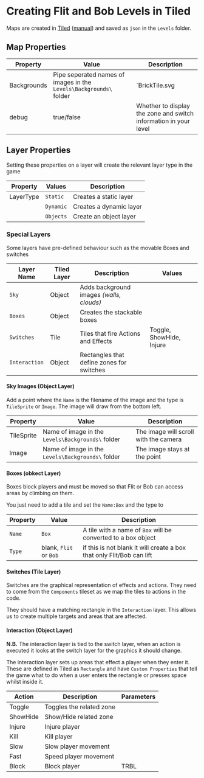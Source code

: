# Creating Flit and Bob Levels in Tiled
Maps are created in [Tiled](https://www.mapeditor.org/) ([manual](http://doc.mapeditor.org/en/stable/)) and saved as `json` in the `Levels` folder.

## Map Properties

| Property | Value | Description |
|---|---|---|
| Backgrounds | Pipe seperated names of images in the `Levels\Backgrounds\` folder | `BrickTile.svg|Gnome.svg|WallTile.svg|Clouds.svg` |
| debug | true/false | Whether to display the zone and switch information in your level |

## Layer Properties

Setting these properties on a layer will create the relevant layer type in the game

| Property | Values | Description |
|----------|----------|-----------|
| LayerType | `Static` | Creates a static layer |
| | `Dynamic` | Creates a dynamic layer |
| | `Objects` | Create an object layer |

### Special Layers
Some layers have pre-defined behaviour such as the movable Boxes and switches

| Layer Name | Tiled Layer| Description | Values | 
|----------|--|--------|-----------|
| `Sky` | Object | Adds background images _(walls, clouds)_ |  |
| `Boxes` | Object |Creates the stackable boxes |  |
| `Switches` | Tile | Tiles that fire Actions and Effects | Toggle, ShowHide, Injure |
| `Interaction` | Object |Rectangles that define zones for switches | |

#### Sky Images (Object Layer)
Add a point where the `Name` is the filename of the image and the type is `TileSprite` or `Image`. The image will draw from the bottom left.

| Property | Value | Description |
|---|---|---|
| TileSprite | Name of image in the `Levels\Backgrounds\` folder | The image will scroll with the camera |
| Image | Name of image in the `Levels\Backgrounds\` folder | The image stays at the point |

#### Boxes (obkect Layer)
Boxes block players and must be moved so that Flit or Bob can access areas by climbing on them. 

You just need to add a tile and set the `Name:Box` and the type to

| Property | Value | Description |
|---|---|---|
| `Name` | `Box` | A tile with a name of `Box` will be converted to a box object |
| `Type` | blank, `Flit` or `Bob` | if this is not blank it will create a box that only Flit/Bob can lift |

#### Switches (Tile Layer)
Switches are the graphical representation of effects and actions. They need to come from the `Components` tileset as we map the tiles to actions in the code. 

They should have a matching rectangle in the `Interaction` layer. This allows us to create multiple targets and areas that are affected.

#### Interaction (Object Layer)

__N.B.__ The interaction layer is tied to the switch layer, when an action is executed it looks at the switch layer for the graphics it should change.

The interaction layer sets up areas that effect a player when they enter it. These are defined in Tiled as  `Rectangle` and have `Custom Properties` that tell the game what to do when a user enters the rectangle or presses space whilst inside it.

| Action | Description | Parameters |
|---|---|---|
| Toggle | Toggles the related zone | |
| ShowHide | Show/Hide related zone | |
| Injure | Injure player | |
| Kill | Kill player | |
| Slow | Slow player movement | |
| Fast | Speed player movement | |
| Block | Block player | TRBL |